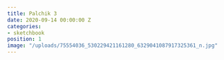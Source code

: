 ```yaml
---
title: Palchik 3
date: 2020-09-14 00:00:00 Z
categories:
- sketchbook
position: 1
image: "/uploads/75554036_530229421161280_6329041087917325361_n.jpg"
---
```


